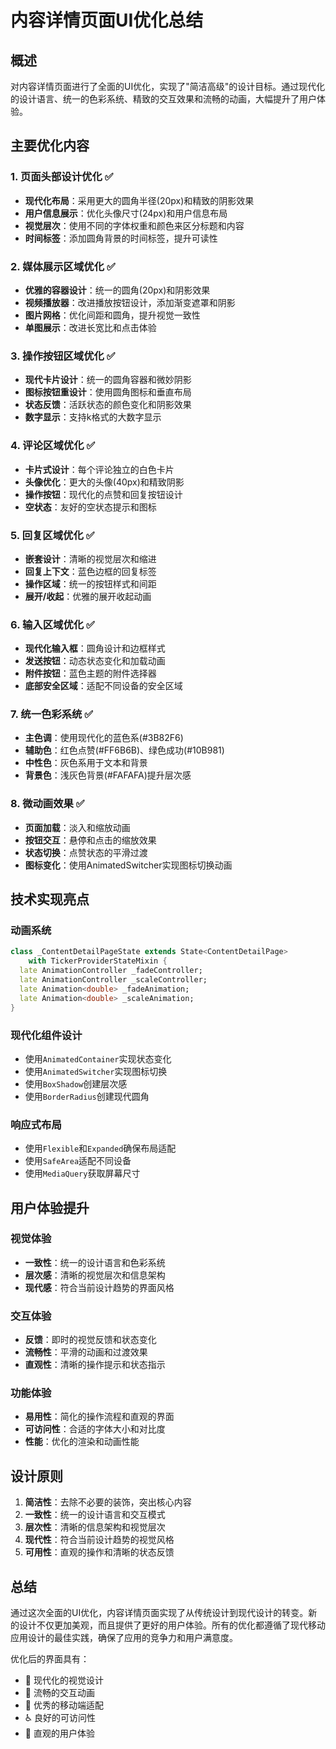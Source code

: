 # 内容详情页面UI优化总结

## 概述
对内容详情页面进行了全面的UI优化，实现了"简洁高级"的设计目标。通过现代化的设计语言、统一的色彩系统、精致的交互效果和流畅的动画，大幅提升了用户体验。

## 主要优化内容

### 1. 页面头部设计优化 ✅
- **现代化布局**：采用更大的圆角半径(20px)和精致的阴影效果
- **用户信息展示**：优化头像尺寸(24px)和用户信息布局
- **视觉层次**：使用不同的字体权重和颜色来区分标题和内容
- **时间标签**：添加圆角背景的时间标签，提升可读性

### 2. 媒体展示区域优化 ✅
- **优雅的容器设计**：统一的圆角(20px)和阴影效果
- **视频播放器**：改进播放按钮设计，添加渐变遮罩和阴影
- **图片网格**：优化间距和圆角，提升视觉一致性
- **单图展示**：改进长宽比和点击体验

### 3. 操作按钮区域优化 ✅
- **现代卡片设计**：统一的圆角容器和微妙阴影
- **图标按钮重设计**：使用圆角图标和垂直布局
- **状态反馈**：活跃状态的颜色变化和阴影效果
- **数字显示**：支持k格式的大数字显示

### 4. 评论区域优化 ✅
- **卡片式设计**：每个评论独立的白色卡片
- **头像优化**：更大的头像(40px)和精致阴影
- **操作按钮**：现代化的点赞和回复按钮设计
- **空状态**：友好的空状态提示和图标

### 5. 回复区域优化 ✅
- **嵌套设计**：清晰的视觉层次和缩进
- **回复上下文**：蓝色边框的回复标签
- **操作区域**：统一的按钮样式和间距
- **展开/收起**：优雅的展开收起动画

### 6. 输入区域优化 ✅
- **现代化输入框**：圆角设计和边框样式
- **发送按钮**：动态状态变化和加载动画
- **附件按钮**：蓝色主题的附件选择器
- **底部安全区域**：适配不同设备的安全区域

### 7. 统一色彩系统 ✅
- **主色调**：使用现代化的蓝色系(#3B82F6)
- **辅助色**：红色点赞(#FF6B6B)、绿色成功(#10B981)
- **中性色**：灰色系用于文本和背景
- **背景色**：浅灰色背景(#FAFAFA)提升层次感

### 8. 微动画效果 ✅
- **页面加载**：淡入和缩放动画
- **按钮交互**：悬停和点击的缩放效果
- **状态切换**：点赞状态的平滑过渡
- **图标变化**：使用AnimatedSwitcher实现图标切换动画

## 技术实现亮点

### 动画系统
```dart
class _ContentDetailPageState extends State<ContentDetailPage>
    with TickerProviderStateMixin {
  late AnimationController _fadeController;
  late AnimationController _scaleController;
  late Animation<double> _fadeAnimation;
  late Animation<double> _scaleAnimation;
}
```

### 现代化组件设计
- 使用`AnimatedContainer`实现状态变化
- 使用`AnimatedSwitcher`实现图标切换
- 使用`BoxShadow`创建层次感
- 使用`BorderRadius`创建现代圆角

### 响应式布局
- 使用`Flexible`和`Expanded`确保布局适配
- 使用`SafeArea`适配不同设备
- 使用`MediaQuery`获取屏幕尺寸

## 用户体验提升

### 视觉体验
- **一致性**：统一的设计语言和色彩系统
- **层次感**：清晰的视觉层次和信息架构
- **现代感**：符合当前设计趋势的界面风格

### 交互体验
- **反馈**：即时的视觉反馈和状态变化
- **流畅性**：平滑的动画和过渡效果
- **直观性**：清晰的操作提示和状态指示

### 功能体验
- **易用性**：简化的操作流程和直观的界面
- **可访问性**：合适的字体大小和对比度
- **性能**：优化的渲染和动画性能

## 设计原则

1. **简洁性**：去除不必要的装饰，突出核心内容
2. **一致性**：统一的设计语言和交互模式
3. **层次性**：清晰的信息架构和视觉层次
4. **现代性**：符合当前设计趋势的视觉风格
5. **可用性**：直观的操作和清晰的状态反馈

## 总结

通过这次全面的UI优化，内容详情页面实现了从传统设计到现代设计的转变。新的设计不仅更加美观，而且提供了更好的用户体验。所有的优化都遵循了现代移动应用设计的最佳实践，确保了应用的竞争力和用户满意度。

优化后的界面具有：
- 🎨 现代化的视觉设计
- 🚀 流畅的交互动画
- 📱 优秀的移动端适配
- ♿ 良好的可访问性
- 🎯 直观的用户体验
